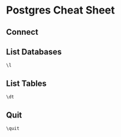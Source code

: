 # Postgres Cheat Sheet

## Connect

## List Databases
```
\l
```

## List Tables
```
\dt
```

## Quit
```
\quit
```
